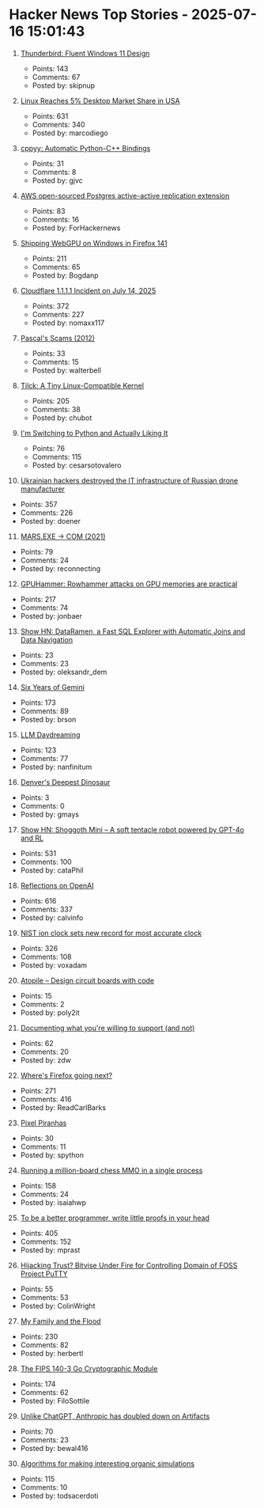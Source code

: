# Hacker News Top Stories - 2025-07-16 15:01:43

1. [Thunderbird: Fluent Windows 11 Design](https://github.com/Deathbyteacup/fluentbird)
   - Points: 143
   - Comments: 67
   - Posted by: skipnup

2. [Linux Reaches 5% Desktop Market Share in USA](https://ostechnix.com/linux-reaches-5-desktop-market-share-in-usa/)
   - Points: 631
   - Comments: 340
   - Posted by: marcodiego

3. [cppyy: Automatic Python-C++ Bindings](https://cppyy.readthedocs.io/en/latest/)
   - Points: 31
   - Comments: 8
   - Posted by: gjvc

4. [AWS open-sourced Postgres active-active replication extension](https://github.com/aws/pgactive)
   - Points: 83
   - Comments: 16
   - Posted by: ForHackernews

5. [Shipping WebGPU on Windows in Firefox 141](https://mozillagfx.wordpress.com/2025/07/15/shipping-webgpu-on-windows-in-firefox-141/)
   - Points: 211
   - Comments: 65
   - Posted by: Bogdanp

6. [Cloudflare 1.1.1.1 Incident on July 14, 2025](https://blog.cloudflare.com/cloudflare-1-1-1-1-incident-on-july-14-2025/)
   - Points: 372
   - Comments: 227
   - Posted by: nomaxx117

7. [Pascal's Scams (2012)](http://unenumerated.blogspot.com/2012/07/pascals-scams.html)
   - Points: 33
   - Comments: 15
   - Posted by: walterbell

8. [Tilck: A Tiny Linux-Compatible Kernel](https://github.com/vvaltchev/tilck)
   - Points: 205
   - Comments: 38
   - Posted by: chubot

9. [I'm Switching to Python and Actually Liking It](https://www.cesarsotovalero.net/blog/i-am-switching-to-python-and-actually-liking-it.html)
   - Points: 76
   - Comments: 115
   - Posted by: cesarsotovalero

10. [Ukrainian hackers destroyed the IT infrastructure of Russian drone manufacturer](https://prm.ua/en/ukrainian-hackers-destroyed-the-it-infrastructure-of-a-russian-drone-manufacturer-what-is-known/)
   - Points: 357
   - Comments: 226
   - Posted by: doener

11. [MARS.EXE → COM (2021)](https://chaos.if.uj.edu.pl/~wojtek/MARS.COM/)
   - Points: 79
   - Comments: 24
   - Posted by: reconnecting

12. [GPUHammer: Rowhammer attacks on GPU memories are practical](https://gpuhammer.com/)
   - Points: 217
   - Comments: 74
   - Posted by: jonbaer

13. [Show HN: DataRamen, a Fast SQL Explorer with Automatic Joins and Data Navigation](https://dataramen.xyz/)
   - Points: 23
   - Comments: 23
   - Posted by: oleksandr_dem

14. [Six Years of Gemini](https://geminiprotocol.net/news/2025_06_20.gmi)
   - Points: 173
   - Comments: 89
   - Posted by: brson

15. [LLM Daydreaming](https://gwern.net/ai-daydreaming)
   - Points: 123
   - Comments: 77
   - Posted by: nanfinitum

16. [Denver's Deepest Dinosaur](https://pubs.geoscienceworld.org/uwyo/rmg/article/60/1/1/657560/Denver-s-deepest-dinosaur)
   - Points: 3
   - Comments: 0
   - Posted by: gmays

17. [Show HN: Shoggoth Mini – A soft tentacle robot powered by GPT-4o and RL](https://www.matthieulc.com/posts/shoggoth-mini)
   - Points: 531
   - Comments: 100
   - Posted by: cataPhil

18. [Reflections on OpenAI](https://calv.info/openai-reflections)
   - Points: 616
   - Comments: 337
   - Posted by: calvinfo

19. [NIST ion clock sets new record for most accurate clock](https://www.nist.gov/news-events/news/2025/07/nist-ion-clock-sets-new-record-most-accurate-clock-world)
   - Points: 326
   - Comments: 108
   - Posted by: voxadam

20. [Atopile – Design circuit boards with code](https://atopile.io/atopile/introduction)
   - Points: 15
   - Comments: 2
   - Posted by: poly2it

21. [Documenting what you're willing to support (and not)](https://rachelbythebay.com/w/2025/07/07/support/)
   - Points: 62
   - Comments: 20
   - Posted by: zdw

22. [Where's Firefox going next?](https://connect.mozilla.org/t5/discussions/where-s-firefox-going-next-you-tell-us/m-p/100698#M39094)
   - Points: 271
   - Comments: 416
   - Posted by: ReadCarlBarks

23. [Pixel Piranhas](https://rybakov.com/blog/pixel_piranhas/)
   - Points: 30
   - Comments: 11
   - Posted by: spython

24. [Running a million-board chess MMO in a single process](https://eieio.games/blog/a-million-realtime-chess-boards-in-a-single-process/)
   - Points: 158
   - Comments: 24
   - Posted by: isaiahwp

25. [To be a better programmer, write little proofs in your head](https://the-nerve-blog.ghost.io/to-be-a-better-programmer-write-little-proofs-in-your-head/)
   - Points: 405
   - Comments: 152
   - Posted by: mprast

26. [Hijacking Trust? Bitvise Under Fire for Controlling Domain of FOSS Project PuTTY](https://blog.pupred.com/blog/puttyvsbitvise/)
   - Points: 55
   - Comments: 53
   - Posted by: ColinWright

27. [My Family and the Flood](https://www.texasmonthly.com/news-politics/texas-flood-firsthand-account/)
   - Points: 230
   - Comments: 82
   - Posted by: herbertl

28. [The FIPS 140-3 Go Cryptographic Module](https://go.dev/blog/fips140)
   - Points: 174
   - Comments: 62
   - Posted by: FiloSottile

29. [Unlike ChatGPT, Anthropic has doubled down on Artifacts](https://ben-mini.com/2025/claude-is-kicking-chatgpts-butt)
   - Points: 70
   - Comments: 23
   - Posted by: bewal416

30. [Algorithms for making interesting organic simulations](https://bleuje.com/physarum-explanation/)
   - Points: 115
   - Comments: 10
   - Posted by: todsacerdoti

